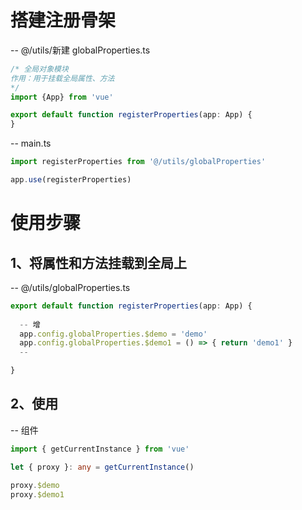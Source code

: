 # 搭建注册骨架
  -- @/utils/新建 globalProperties.ts
  ```ts
  /* 全局对象模块
  作用：用于挂载全局属性、方法
  */
  import {App} from 'vue'

  export default function registerProperties(app: App) {
  }
  ```

  -- main.ts
  ```ts
  import registerProperties from '@/utils/globalProperties'

  app.use(registerProperties)
  ```

# 使用步骤
  ## 1、将属性和方法挂载到全局上
  -- @/utils/globalProperties.ts
  ```ts
  export default function registerProperties(app: App) {
    
    -- 增
    app.config.globalProperties.$demo = 'demo'
    app.config.globalProperties.$demo1 = () => { return 'demo1' }
    --

  }
  ```

  ## 2、使用
  -- 组件
  ```ts
  import { getCurrentInstance } from 'vue'
  
  let { proxy }: any = getCurrentInstance()
  
  proxy.$demo
  proxy.$demo1
  ```